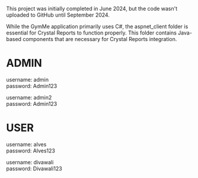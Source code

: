 This project was initially completed in June 2024, but the code wasn't uploaded to GitHub until September 2024.

While the GymMe application primarily uses C#, the aspnet_client folder is essential for Crystal Reports to function properly. This folder contains Java-based components that are necessary for Crystal Reports integration.

ADMIN
=====
username: admin <br/>
password: Admin123

username: admin2 <br/>
password: Admin123

USER
====
username: alves <br/>
password: Alves123

username: divawali <br/>
password: Divawali123
